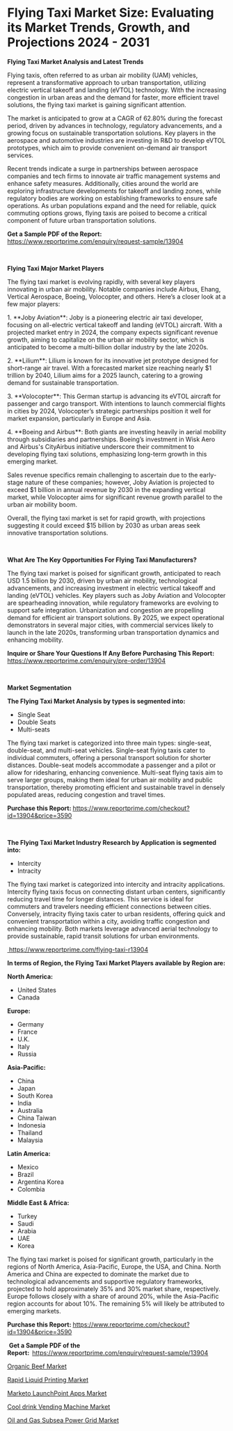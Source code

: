 <p><h1>Flying Taxi Market Size: Evaluating its Market Trends, Growth, and Projections 2024 - 2031</h1></p><p><strong>Flying Taxi Market Analysis and Latest Trends</strong></p>
<p><p>Flying taxis, often referred to as urban air mobility (UAM) vehicles, represent a transformative approach to urban transportation, utilizing electric vertical takeoff and landing (eVTOL) technology. With the increasing congestion in urban areas and the demand for faster, more efficient travel solutions, the flying taxi market is gaining significant attention.</p><p>The market is anticipated to grow at a CAGR of 62.80% during the forecast period, driven by advances in technology, regulatory advancements, and a growing focus on sustainable transportation solutions. Key players in the aerospace and automotive industries are investing in R&D to develop eVTOL prototypes, which aim to provide convenient on-demand air transport services.</p><p>Recent trends indicate a surge in partnerships between aerospace companies and tech firms to innovate air traffic management systems and enhance safety measures. Additionally, cities around the world are exploring infrastructure developments for takeoff and landing zones, while regulatory bodies are working on establishing frameworks to ensure safe operations. As urban populations expand and the need for reliable, quick commuting options grows, flying taxis are poised to become a critical component of future urban transportation solutions.</p></p>
<p><strong>Get a Sample PDF of the Report:&nbsp;</strong> <a href="https://www.reportprime.com/enquiry/request-sample/13904">https://www.reportprime.com/enquiry/request-sample/13904</a></p>
<p>&nbsp;</p>
<p><strong>Flying Taxi Major Market Players</strong></p>
<p><p>The flying taxi market is evolving rapidly, with several key players innovating in urban air mobility. Notable companies include Airbus, Ehang, Vertical Aerospace, Boeing, Volocopter, and others. Here’s a closer look at a few major players:</p><p>1. **Joby Aviation**: Joby is a pioneering electric air taxi developer, focusing on all-electric vertical takeoff and landing (eVTOL) aircraft. With a projected market entry in 2024, the company expects significant revenue growth, aiming to capitalize on the urban air mobility sector, which is anticipated to become a multi-billion dollar industry by the late 2020s.</p><p>2. **Lilium**: Lilium is known for its innovative jet prototype designed for short-range air travel. With a forecasted market size reaching nearly $1 trillion by 2040, Lilium aims for a 2025 launch, catering to a growing demand for sustainable transportation. </p><p>3. **Volocopter**: This German startup is advancing its eVTOL aircraft for passenger and cargo transport. With intentions to launch commercial flights in cities by 2024, Volocopter’s strategic partnerships position it well for market expansion, particularly in Europe and Asia.</p><p>4. **Boeing and Airbus**: Both giants are investing heavily in aerial mobility through subsidiaries and partnerships. Boeing’s investment in Wisk Aero and Airbus's CityAirbus initiative underscore their commitment to developing flying taxi solutions, emphasizing long-term growth in this emerging market.</p><p>Sales revenue specifics remain challenging to ascertain due to the early-stage nature of these companies; however, Joby Aviation is projected to exceed $1 billion in annual revenue by 2030 in the expanding vertical market, while Volocopter aims for significant revenue growth parallel to the urban air mobility boom.</p><p>Overall, the flying taxi market is set for rapid growth, with projections suggesting it could exceed $15 billion by 2030 as urban areas seek innovative transportation solutions.</p></p>
<p>&nbsp;</p>
<p><strong>What Are The Key Opportunities For Flying Taxi Manufacturers?</strong></p>
<p><p>The flying taxi market is poised for significant growth, anticipated to reach USD 1.5 billion by 2030, driven by urban air mobility, technological advancements, and increasing investment in electric vertical takeoff and landing (eVTOL) vehicles. Key players such as Joby Aviation and Volocopter are spearheading innovation, while regulatory frameworks are evolving to support safe integration. Urbanization and congestion are propelling demand for efficient air transport solutions. By 2025, we expect operational demonstrators in several major cities, with commercial services likely to launch in the late 2020s, transforming urban transportation dynamics and enhancing mobility.</p></p>
<p><strong>Inquire or Share Your Questions If Any Before Purchasing This Report:</strong> <a href="https://www.reportprime.com/enquiry/pre-order/13904">https://www.reportprime.com/enquiry/pre-order/13904</a></p>
<p>&nbsp;</p>
<p><strong>Market Segmentation</strong></p>
<p><strong>The Flying Taxi Market Analysis by types is segmented into:</strong></p>
<p><ul><li>Single Seat</li><li>Double Seats</li><li>Multi-seats</li></ul></p>
<p><p>The flying taxi market is categorized into three main types: single-seat, double-seat, and multi-seat vehicles. Single-seat flying taxis cater to individual commuters, offering a personal transport solution for shorter distances. Double-seat models accommodate a passenger and a pilot or allow for ridesharing, enhancing convenience. Multi-seat flying taxis aim to serve larger groups, making them ideal for urban air mobility and public transportation, thereby promoting efficient and sustainable travel in densely populated areas, reducing congestion and travel times.</p></p>
<p><strong>Purchase this Report:&nbsp;</strong><a href="https://www.reportprime.com/checkout?id=13904&price=3590">https://www.reportprime.com/checkout?id=13904&price=3590</a></p>
<p>&nbsp;</p>
<p><strong>The Flying Taxi Market Industry Research by Application is segmented into:</strong></p>
<p><ul><li>Intercity</li><li>Intracity</li></ul></p>
<p><p>The flying taxi market is categorized into intercity and intracity applications. Intercity flying taxis focus on connecting distant urban centers, significantly reducing travel time for longer distances. This service is ideal for commuters and travelers needing efficient connections between cities. Conversely, intracity flying taxis cater to urban residents, offering quick and convenient transportation within a city, avoiding traffic congestion and enhancing mobility. Both markets leverage advanced aerial technology to provide sustainable, rapid transit solutions for urban environments.</p></p>
<p><a href="https://www.reportprime.com/flying-taxi-r13904">&nbsp;https://www.reportprime.com/flying-taxi-r13904</a></p>
<p><strong>In terms of Region, the Flying Taxi Market Players available by Region are:</strong></p>
<p>
    <p> <strong> North America: </strong>
        <ul>
            <li>United States</li>
            <li>Canada</li>
        </ul>
        </p> 
    <p> <strong> Europe: </strong>
        <ul>
            <li>Germany</li>
            <li>France</li>
            <li>U.K.</li>
            <li>Italy</li>
            <li>Russia</li>
        </ul>
        </p> 
    <p> <strong> Asia-Pacific: </strong>
        <ul>
            <li>China</li>
            <li>Japan</li>
            <li>South Korea</li>
            <li>India</li>
            <li>Australia</li>
            <li>China Taiwan</li>
            <li>Indonesia</li>
            <li>Thailand</li>
            <li>Malaysia</li>
        </ul>
        </p> 
    <p> <strong> Latin America: </strong>
        <ul>
            <li>Mexico</li>
            <li>Brazil</li>
            <li>Argentina Korea</li>
            <li>Colombia</li>
        </ul>
        </p> 
    <p> <strong> Middle East & Africa: </strong>
        <ul>
            <li>Turkey</li>
            <li>Saudi</li>
            <li>Arabia</li>
            <li>UAE</li>
            <li>Korea</li>
        </ul>
    </p>
    </p>
<p><p>The flying taxi market is poised for significant growth, particularly in the regions of North America, Asia-Pacific, Europe, the USA, and China. North America and China are expected to dominate the market due to technological advancements and supportive regulatory frameworks, projected to hold approximately 35% and 30% market share, respectively. Europe follows closely with a share of around 20%, while the Asia-Pacific region accounts for about 10%. The remaining 5% will likely be attributed to emerging markets.</p></p>
<p><strong>Purchase this Report: </strong><a href="https://www.reportprime.com/checkout?id=13904&price=3590">https://www.reportprime.com/checkout?id=13904&price=3590</a></p>
<p>&nbsp;<strong>Get a Sample PDF of the Report:&nbsp;&nbsp;</strong><a href="https://www.reportprime.com/enquiry/request-sample/13904">https://www.reportprime.com/enquiry/request-sample/13904</a></p>
<p><strong></strong></p>
<p><p><a href="https://www.linkedin.com/pulse/organic-beef-market2024-2031-industry-insights-investment-dxbif?trackingId=biWONRvnTRODASJR3jqGAg%3D%3D">Organic Beef Market</a></p><p><a href="https://github.com/joannesouthgate/Market-Research-Report-List-5/blob/main/rapid-liquid-printing-market.md">Rapid Liquid Printing Market</a></p><p><a href="https://medium.com/@williambatz1907/this-report-on-marketo-launchpoint-apps-market-is-a-comprehensive-analysis-of-market-shares-3a1c31c8459a">Marketo LaunchPoint Apps Market</a></p><p><a href="https://issuu.com/reportprime-2/docs/cool-drink-vending-machine-market-s_cf820e8a42bfac">Cool drink Vending Machine Market</a></p><p><a href="https://issuu.com/reportprime-2/docs/oil-and-gas-subsea-power-grid-marke_039a1fca06815d">Oil and Gas Subsea Power Grid Market</a></p></p>